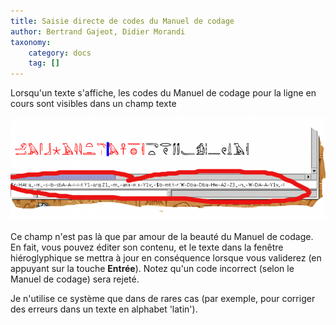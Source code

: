 ```yaml
---
title: Saisie directe de codes du Manuel de codage
author: Bertrand Gajeot, Didier Morandi
taxonomy:
    category: docs
    tag: []
---
```




Lorsqu'un texte s'affiche, les codes du Manuel de codage pour la ligne en cours sont visibles dans un champ texte


![Direct entry of Manuel de Codage](./direct.png?classes=caption "Saisie directe du Manuel de codage")

Ce champ n'est pas là que par amour de la beauté du Manuel de codage. En fait, vous pouvez éditer son contenu, et le texte dans la fenêtre hiéroglyphique se mettra à jour en conséquence lorsque vous validerez (en appuyant sur la touche **Entrée**). Notez qu'un code incorrect (selon le Manuel de codage) sera rejeté.

Je n'utilise ce système que dans de rares cas (par exemple, pour corriger des erreurs dans un texte en alphabet 'latin').